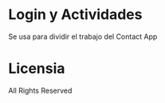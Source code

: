 # Login y Actividades

Se usa para dividir el trabajo del Contact App

# Licensia

All Rights Reserved 
